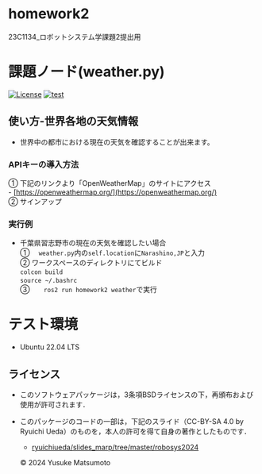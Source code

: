 # homework2
23C1134_ロボットシステム学課題2提出用

# 課題ノード(weather.py)
[![License]()]()
[![test]()]()


## 使い方-世界各地の天気情報
- 世界中の都市における現在の天気を確認することが出来ます。

### APIキーの導入方法
①  下記のリンクより「OpenWeatherMap」のサイトにアクセス  
    - [https://openweathermap.org/](https://openweathermap.org/)  
②   サインアップ

### 実行例
- 千葉県習志野市の現在の天気を確認したい場合  
①　 ```weather.py```内の```self.location```に```Narashino,JP```と入力  
②   ワークスペースのディレクトリにてビルド  
```colcon build```  
```source ~/.bashrc```  
③　　```ros2 run homework2 weather```で実行  

# テスト環境
- Ubuntu 22.04 LTS

## ライセンス
- このソフトウェアパッケージは，3条項BSDライセンスの下，再頒布および使用が許可されます．

- このパッケージのコードの一部は，下記のスライド（CC-BY-SA 4.0 by Ryuichi Ueda）のものを，本人の許可を得て自身の著作としたものです．
    - [ryuichiueda/slides_marp/tree/master/robosys2024](https://github.com/ryuichiueda/slides_marp/tree/master/robosys2024)

  © 2024 Yusuke Matsumoto


